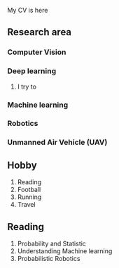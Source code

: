 My CV is here

## Research area

### Computer Vision


### Deep learning
1. I try to 

### Machine learning
### Robotics
### Unmanned Air Vehicle (UAV) 

## Hobby 

1. Reading 
2. Football
3. Running
4. Travel

## Reading 

1. Probability and Statistic
2. Understanding Machine learning 
3. Probabilistic Robotics

